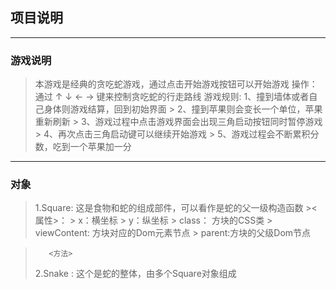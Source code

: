 ## 项目说明

---


### 游戏说明
>本游戏是经典的贪吃蛇游戏，通过点击开始游戏按钮可以开始游戏
>操作：通过 ↑ ↓ ← → 键来控制贪吃蛇的行走路线
>游戏规则: 1、撞到墙体或者自己身体则游戏结算，回到初始界面
        > 2、撞到苹果则会变长一个单位，苹果重新刷新
        > 3、游戏过程中点击游戏界面会出现三角启动按钮同时暂停游戏
        > 4、再次点击三角启动键可以继续开始游戏
        > 5、游戏过程会不断累积分数，吃到一个苹果加一分

---
### 对象

>1.Square: 这是食物和蛇的组成部件，可以看作是蛇的父一级构造函数
        ><属性>：
        >   x：横坐标
        >    y：纵坐标
        >    class： 方块的CSS类
        >   viewContent: 方块对应的Dom元素节点
        >  parent:方块的父级Dom节点

>        <方法>
>2.Snake : 这个是蛇的整体，由多个Square对象组成
